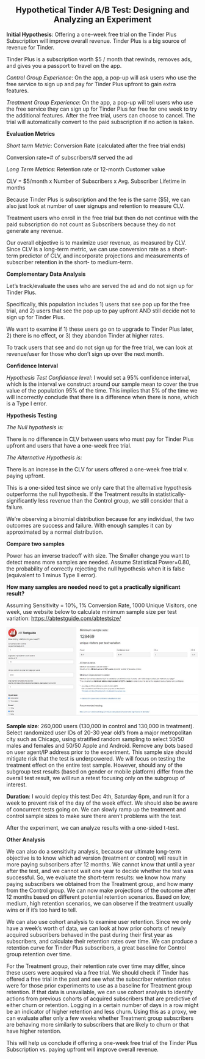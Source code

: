 <h2 align="center"> Hypothetical Tinder A/B Test: Designing and Analyzing an Experiment</h2>

<b>Initial Hypothesis</b>: Offering a one-week free trial on the Tinder Plus Subscription will improve overall revenue. Tinder Plus is a big source of revenue for Tinder.

Tinder Plus is a subscription worth $5 / month that rewinds, removes ads, and gives you a passport to travel on the app.

<i>Control Group Experience</i>: On the app, a pop-up will ask users who use the free service to sign up and pay for Tinder Plus upfront to gain extra features.

<i>Treatment Group Experience</i>: On the app, a pop-up will tell users who use the free service they can sign up for Tinder Plus for free for one week to try the additional features. After the free trial, users can choose to cancel. The trial will automatically convert to the paid subscription if no action is taken.

<b>Evaluation Metrics</b>

<i>Short term Metric</i>: Conversion Rate (calculated after the free trial ends)

Conversion rate=# of subscribers/# served the ad

<i>Long Term Metrics</i>: Retention rate or 12-month Customer value

CLV = $5/month x Number of Subscribers x Avg. Subscriber Lifetime in months

Because Tinder Plus is subscription and the fee is the same ($5), we can also just look at number of user signups and retention to measure CLV. 

Treatment users who enroll in the free trial but then do not continue with the paid subscription do not count as Subscribers because they do not generate any revenue. 

Our overall objective is to maximize user revenue, as measured by CLV. Since CLV is a long-term metric, we can use conversion rate as a short-term predictor of CLV, and incorporate projections and measurements of subscriber retention in the short- to medium-term.

<b>Complementary Data Analysis</b>

Let’s track/evaluate the uses who are served the ad and do not sign up for Tinder Plus. 

Specifically, this population includes 1) users that see pop up for the free trial, and 2) users that see the pop up to pay upfront AND still decide not to sign up for Tinder Plus.

We want to examine if 1) these users go on to upgrade to Tinder Plus later, 2) there is no effect, or 3) they abandon Tinder at higher rates.

To track users that see and do not sign up for the free trial, we can look at revenue/user for those who don’t sign up over the next month.

<b>Confidence Interval</b>

<i>Hypothesis Test Confidence level</i>: I would set a 95% confidence interval, which is the interval we construct around our sample mean to cover the true value of the population 95% of the time. This implies that 5% of the time we will incorrectly conclude that there is a difference when there is none, which is a Type I error. 

<b>Hypothesis Testing</b>

<i>The Null hypothesis is:</i>

There is no difference in CLV between users who must pay for Tinder Plus upfront and users that have a one-week free trial.

<i>The Alternative Hypothesis is: </i>

There is an increase in the CLV for users offered a one-week free trial v. paying upfront.

This is a one-sided test since we only care that the alternative hypothesis outperforms the null hypothesis. If the Treatment results in statistically-significantly less revenue than the Control group, we still consider that a failure.

We’re observing a binomial distribution because for any individual, the two outcomes are success and failure. With enough samples it can by approximated by a normal distribution.

<b>Compare two samples</b>

Power has an inverse tradeoff with size. The Smaller change you want to detect means more samples are needed.  Assume Statistical Power=0.80, the probability of correctly rejecting the null hypothesis when it is false (equivalent to 1 minus Type II error). 

<b>How many samples are needed need to get a practically significant result?</b>

Assuming Sensitivity = 10%, 1% Conversion Rate, 1000 Unique Visitors, one week, use website below to calculate minimum sample size per test variation:
https://abtestguide.com/abtestsize/

<p align="center">
<img src="images/Sample Size.JPG" width=825>
</p>
 
<b>Sample size</b>: 260,000 users (130,000 in control and 130,000 in treatment). Select randomized user IDs of 20-30 year old’s from a major metropolitan city such as Chicago, using stratified random sampling  to select 50/50 males and females and 50/50 Apple and Android. Remove any bots based on user agent/IP address prior to the experiment. This sample size should mitigate risk that the test is underpowered. We will focus on testing the treatment effect on the entire test sample. However, should any of the subgroup test results (based on gender or mobile platform) differ from the overall test result, we will run a retest focusing only on the subgroup of interest.

<b>Duration</b>: I would deploy this test Dec 4th, Saturday 6pm, and run it for a week to prevent risk of the day of the week effect. We should also be aware of concurrent tests going on. We can slowly ramp up the treatment and control sample sizes to make sure there aren’t problems with the test.

After the experiment, we can analyze results with a one-sided t-test. 

<b>Other Analysis</b>

We can also do a sensitivity analysis, because our ultimate long-term objective is to know which ad version (treatment or control) will result in more paying subscribers after 12 months. We cannot know that until a year after the test, and we cannot wait one year to decide whether the test was successful.  So, we evaluate the short-term results: we know how many paying subscribers we obtained from the Treatment group, and how many from the Control group. We can now make projections of the outcome after 12 months based on different potential retention scenarios. Based on low, medium, high retention scenarios, we can observe if the treatment usually wins or if it’s too hard to tell.

We can also use cohort analysis to examine user retention. Since we only have a week’s worth of data, we can look at how prior cohorts of newly acquired subscribers behaved in the past during their first year as subscribers, and calculate their retention rates over time. We can produce a retention curve for Tinder Plus subscribers, a great baseline for Control group retention over time. 

For the Treatment group, their retention rate over time may differ, since these users were acquired via a free trial. We should check if Tinder has offered a free trial in the past and see what the subscriber retention rates were for those prior experiments to use as a baseline for Treatment group retention. If that data is unavailable, we can use cohort analysis to identify actions from previous cohorts of acquired subscribers that are predictive of either churn or retention. Logging in a certain number of days in a row might be an indicator of higher retention and less churn.  Using this as a proxy, we can evaluate after only a few weeks whether Treatment group subscribers are behaving more similarly to subscribers that are likely to churn or that have higher retention.

This will help us conclude if offering a one-week free trial of the Tinder Plus Subscription vs. paying upfront will improve overall revenue.
